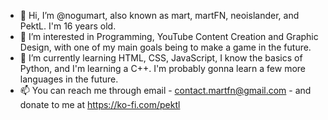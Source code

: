 - 👋 Hi, I’m @nogumart, also known as mart, martFN, neoislander, and PektL. I'm 16 years old.
- 👀 I’m interested in Programming, YouTube Content Creation and Graphic Design, with one of my main goals being to make a game in the future.
- 🌱 I’m currently learning HTML, CSS, JavaScript, I know the basics of Python, and I'm learning a C++. I'm probably gonna learn a few more languages in the future.
- 📫 You can reach me through email - contact.martfn@gmail.com - and donate to me at https://ko-fi.com/pektl

<!---
nogumart/nogumart is a ✨ special ✨ repository because its `README.md` (this file) appears on your GitHub profile.
You can click the Preview link to take a look at your changes.
--->
